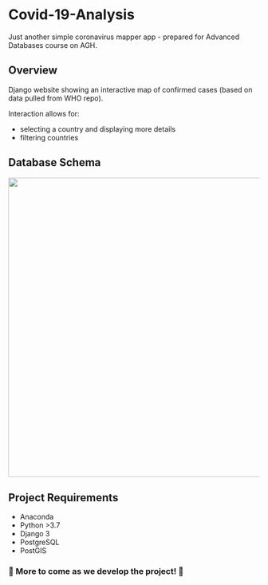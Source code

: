 # Covid-19-Analysis

Just another simple coronavirus mapper app - prepared for Advanced Databases course on AGH.


## Overview

Django website showing an interactive map of confirmed cases (based on data pulled from WHO repo).

Interaction allows for:
- selecting a country and displaying more details
- filtering countries 

## Database Schema
<img src="https://scontent-waw1-1.xx.fbcdn.net/v/t1.15752-9/119089960_789328245155282_2305347574397524466_n.png?_nc_cat=111&_nc_sid=b96e70&_nc_ohc=yX4SdTG05iYAX8qQooN&_nc_ht=scontent-waw1-1.xx&oh=ebfaf96f1717415aa87a049903750ff1&oe=5F8317E2" position:center width="800" height="600">

## Project Requirements

- Anaconda
- Python >3.7
- Django 3
- PostgreSQL
- PostGIS

### 💪 More to come as we develop the project! 💪

